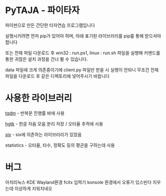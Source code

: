 # PyTAJA - 파이타자
파이썬으로 만든 간단한 타자연습 프로그램입니다

실행시키려면 먼저 pip가 있어야 하며, 아래 표기된 라이브러리를 pip를 통해 받으셔야합니다

또는 전체 파일 다운로드 후 win32 : run.ps1, linux : run.sh 파일을 실행해 커멘드를 통한 귀찮은 설치 과정을 건너 뛸 수 있습니다.

data 파일에 크게 의존중이기에 client.py 파일만 받을 시 실행이 안되니 무조건 전체 파일을 다운로드 후 같은 디렉토리에 넣어주시기 바랍니다

# 사용한 라이브러리
[tqdm](https://github.com/tqdm/tqdm) - 반복문 진행률 바에 사용

[hgtk](https://github.com/bluedisk/hangul-toolkit) - 한글 자음 모음 분리 저장 / 오타율 추적에 사용

[six](https://github.com/benjaminp/six) - six에 의존하는 라이브러리가 있었음

statistics - 오타율, 타수, 정확도 등의 평균을 구하는데 사용

# 버그
아치리눅스 KDE Wayland환경 fcitx 입력기 konsole 환경에서 오류가 있스빈다 지우는데 이상하게 지워지네오
